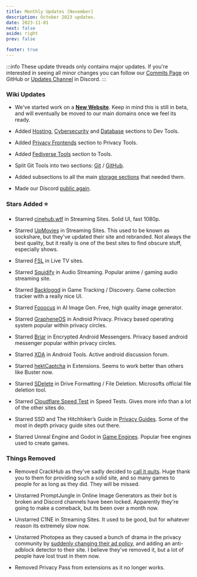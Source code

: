 ```yaml
---
title: Monthly Updates [November]
description: October 2023 updates.
date: 2023-11-01
next: false
aside: right
prev: false

footer: true
---
```


<Post authors="nbats"/>

:::info
These update threads only contains major updates. If you're interested
in seeing all minor changes you can follow our
[Commits Page](https://github.com/fmhy/FMHYedit/commits/main) on GitHub or
[Updates Channel](https://redd.it/17f8msf) in Discord.
:::

### Wiki Updates

- We've started work on a **[New Website](https://fmhy.net)**. Keep in mind this
  is still in beta, and will eventually be moved to our main domains once we
  feel its ready.

- Added
  [Hosting](https://www.reddit.com/r/FREEMEDIAHECKYEAH/wiki/dev-tools#wiki_.25B7_hosting_tools),
  [Cybersecurity](https://www.reddit.com/r/FREEMEDIAHECKYEAH/wiki/dev-tools#wiki_.25BA_cybersecurity_tools)
  and
  [Database](https://www.reddit.com/r/FREEMEDIAHECKYEAH/wiki/dev-tools#wiki_.25BA_database_tools)
  sections to Dev Tools.

- Added
  [Privacy Frontends](https://www.reddit.com/r/FREEMEDIAHECKYEAH/wiki/adblock-vpn-privacy#wiki_.25B7_frontends)
  section to Privacy Tools.

- Added
  [Fediverse Tools](https://www.reddit.com/r/FREEMEDIAHECKYEAH/wiki/tools-misc#wiki_.25B7_fediverse_tools)
  section to Tools.

- Split Git Tools into two sections:
  [Git](https://www.reddit.com/r/FREEMEDIAHECKYEAH/wiki/dev-tools#wiki_.25B7_git_tools)
  /
  [GitHub](https://www.reddit.com/r/FREEMEDIAHECKYEAH/wiki/dev-tools#wiki_.25B7_github_tools).

- Added subsections to all the main
  [storage sections](https://www.reddit.com/r/FREEMEDIAHECKYEAH/wiki/storage)
  that needed them.

- Made our Discord [public again](https://redd.it/17f8msf).

### Stars Added ⭐

- Starred
  [cinehub.wtf](https://www.reddit.com/r/FREEMEDIAHECKYEAH/wiki/video#wiki_.25BA_streaming_sites)
  in Streaming Sites. Solid UI, fast 1080p.

- Starred
  [UpMovies](https://www.reddit.com/r/FREEMEDIAHECKYEAH/wiki/video#wiki_.25B7_single_server)
  in Streaming Sites. This used to be known as sockshare, but they've updated
  their site and rebranded. Not always the best quality, but it really is one of
  the best sites to find obscure stuff, especially shows.

- Starred
  [FSL](https://www.reddit.com/r/FREEMEDIAHECKYEAH/wiki/video#wiki_.25B7_live_tv_.2F_sports)
  in Live TV sites.

- Starred
  [Squidify](https://www.reddit.com/r/FREEMEDIAHECKYEAH/wiki/audio#wiki_.25B7_streaming_sites)
  in Audio Streaming. Popular anime / gaming audio streaming site.

- Starred
  [Backloggd](https://www.reddit.com/r/FREEMEDIAHECKYEAH/wiki/games#wiki_.25BA_tracking_.2F_discovery)
  in Game Tracking / Discovery. Game collection tracker with a really nice UI.

- Starred
  [Fooocus](https://www.reddit.com/r/FREEMEDIAHECKYEAH/wiki/ai#wiki_.25B7_local_frontends)
  in AI Image Gen. Free, high quality image generator.

- Starred
  [GrapheneOS](https://www.reddit.com/r/FREEMEDIAHECKYEAH/wiki/android#wiki_.25B7_android_privacy)
  in Android Privacy. Privacy based operating system popular within privacy
  circles.

- Starred
  [Briar](https://www.reddit.com/r/FREEMEDIAHECKYEAH/wiki/storage#wiki_encrypted_android_messengers)
  in Encrypted Android Messengers. Privacy based android messenger popular
  within privacy circles.

- Starred
  [XDA](https://www.reddit.com/r/FREEMEDIAHECKYEAH/wiki/android#wiki_.25BA_android_tools)
  in Android Tools. Active android discussion forum.

- Starred
  [hektCaptcha](https://www.reddit.com/r/FREEMEDIAHECKYEAH/wiki/misc#wiki_.25B7_multi_browser)
  in Extensions. Seems to work better than others like Buster now.

- Starred
  [SDelete](https://www.reddit.com/r/FREEMEDIAHECKYEAH/wiki/storage#wiki_drive_formatting_.2F_file_deletion)
  in Drive Formatting / File Deletion. Microsofts official file deletion tool.

- Starred
  [Cloudflare Speed Test](https://www.reddit.com/r/FREEMEDIAHECKYEAH/wiki/storage#wiki_internet_speed_test)
  in Speed Tests. Gives more info than a lot of the other sites do.

- Starred SSD and The Hitchhiker’s Guide in
  [Privacy Guides](https://www.reddit.com/r/FREEMEDIAHECKYEAH/wiki/storage#wiki_privacy_guides).
  Some of the most in depth privacy guide sites out there.

- Starred Unreal Engine and Godot in
  [Game Engines](https://www.reddit.com/r/FREEMEDIAHECKYEAH/wiki/storage#wiki_game_engines).
  Popular free engines used to create games.

### Things Removed

- Removed CrackHub as they've sadly decided to
  [call it quits](https://i.imgur.com/jaY0grY.png). Huge thank you to them for
  providing such a solid site, and so many games to people for as long as they
  did. They will be missed.

- Unstarred PromptJungle in Online Image Generators as their bot is broken and
  Discord channels have been locked. Apparently they're going to make a
  comeback, but its been over a month now.

- Unstarred C1NE in Streaming Sites. It used to be good, but for whatever reason
  its extremely slow now.

- Unstarred Photopea as they caused a bunch of drama in the privacy community by
  [suddenly changing their ad policy](https://yev.varyel.com/post/732023637981446144/psa-photopea-just-became-a-very-shady-option-for),
  and adding an anti-adblock detector to their site. I believe they've removed
  it, but a lot of people have lost trust in them now.

- Removed Privacy Pass from extensions as it no longer works.
